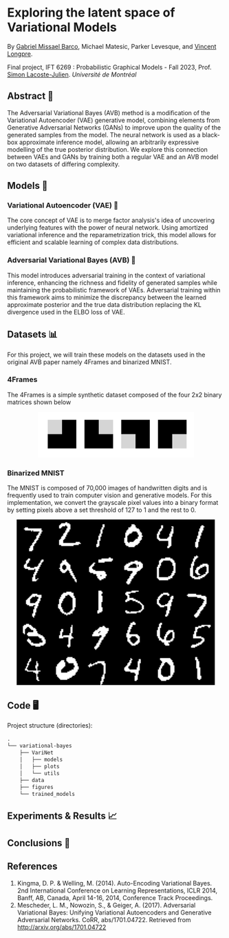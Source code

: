 # Exploring the latent space of Variational Models

By [Gabriel Missael Barco](https://github.com/GabrielMissael), Michael Matesic, Parker Levesque, and [Vincent Longpre](https://github.com/VincentLongpre).

Final project, IFT 6269 : Probabilistic Graphical Models - Fall 2023, Prof. [Simon Lacoste-Julien](https://www.iro.umontreal.ca/~slacoste/). *Université de Montréal*

## Abstract 📄
The Adversarial Variational Bayes (AVB) method is a modification of the Variational Autoencoder (VAE) generative model, combining elements from Generative Adversarial Networks (GANs) to improve upon the quality of the generated samples from the model. The neural network is used as a black-box approximate inference model, allowing an arbitrarily expressive modelling of the true posterior distribution. We explore this connection between VAEs and GANs by training both a regular VAE and an AVB model on two datasets of differing complexity.
 
## Models 🧠

### Variational Autoencoder (VAE) 🤖

The core concept of VAE is to merge factor analysis's idea of uncovering underlying features with the power of neural network. Using amortized variational inference and the reparametrization trick, this model allows for efficient and scalable learning of complex data distributions.

### Adversarial Variational Bayes (AVB) 🧠

This model introduces adversarial training in the context of variational inference, enhancing the richness and fidelity of generated samples while maintaining the probabilistic framework of VAEs. Adversarial training within this framework aims to minimize the discrepancy between the learned approximate posterior and the true data distribution replacing the KL divergence used in the ELBO loss of VAE.

## Datasets 📊

For this project, we will train these models on the datasets used in the original AVB paper namely 4Frames and binarized MNIST. 

### 4Frames
The 4Frames is a simple synthetic dataset composed of the four 2x2 binary matrices shown below

<div align="center">
    <img src="/figures/4Frames_dataset.png" alt="$Frames Example">
</div>


### Binarized MNIST

The MNIST is composed of 70,000 images of handwritten digits and is frequently used to train computer vision and generative models. For this implementation, we convert the grayscale pixel values into a binary format by setting pixels above a set threshold of 127 to 1 and the rest to 0.

<div align="center">
    <img src="/figures/mnist_dataset.png" alt="$MNIST Example">
</div>

## Code 🖥️

Project structure (directories):
```
.
└── variational-bayes
    ├── VariNet
    │   ├── models
    │   ├── plots
    │   └── utils
    ├── data
    ├── figures
    └── trained_models
```

## Experiments & Results 📈

## Conclusions 📝

## References
1. Kingma, D. P. & Welling, M. (2014). Auto-Encoding Variational Bayes. 2nd International Conference on Learning Representations, ICLR 2014, Banff, AB, Canada, April 14-16, 2014, Conference Track Proceedings.
2. Mescheder, L. M., Nowozin, S., & Geiger, A. (2017). Adversarial Variational Bayes: Unifying Variational Autoencoders and Generative Adversarial Networks. CoRR, abs/1701.04722. Retrieved from http://arxiv.org/abs/1701.04722
